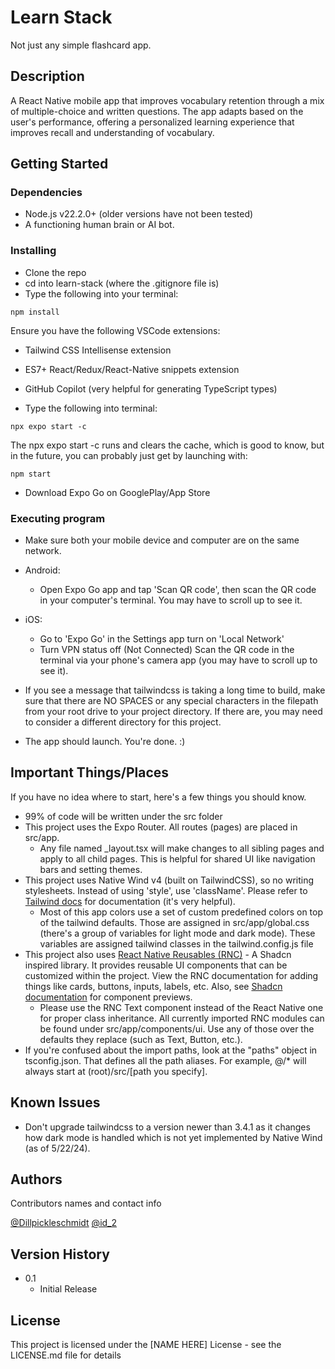 # Learn Stack

Not just any simple flashcard app.

## Description

A React Native mobile app that improves vocabulary retention through a mix of multiple-choice and written questions. The app adapts based on the user's performance, offering a personalized learning experience that improves recall and understanding of vocabulary.

## Getting Started

### Dependencies

- Node.js v22.2.0+ (older versions have not been tested)
- A functioning human brain or AI bot.

### Installing

- Clone the repo
- cd into learn-stack (where the .gitignore file is)
- Type the following into your terminal:

```
npm install
```

Ensure you have the following VSCode extensions:

- Tailwind CSS Intellisense extension
- ES7+ React/Redux/React-Native snippets extension
- GitHub Copilot (very helpful for generating TypeScript types)

- Type the following into terminal:

```
npx expo start -c
```

The npx expo start -c runs and clears the cache, which is good to know, but in the future, you can probably just get by launching with:

```
npm start
```

- Download Expo Go on GooglePlay/App Store

### Executing program

- Make sure both your mobile device and computer are on the same network.

- Android:

  - Open Expo Go app and tap 'Scan QR code', then scan the QR code in your computer's terminal. You may have to scroll up to see it.

- iOS:

  - Go to 'Expo Go' in the Settings app turn on 'Local Network'
  - Turn VPN status off (Not Connected)
    Scan the QR code in the terminal via your phone's camera app (you may have to scroll up to see it).

- If you see a message that tailwindcss is taking a long time to build, make sure that there are NO SPACES or any special characters in the filepath from your root drive to your project directory. If there are, you may need to consider a different directory for this project.

- The app should launch. You're done. :)

## Important Things/Places

If you have no idea where to start, here's a few things you should know.

- 99% of code will be written under the src folder
- This project uses the Expo Router. All routes (pages) are placed in src/app.
  - Any file named \_layout.tsx will make changes to all sibling pages and apply to all child pages. This is helpful for shared UI like navigation bars and setting themes.
- This project uses Native Wind v4 (built on TailwindCSS), so no writing stylesheets. Instead of using 'style', use 'className'. Please refer to [Tailwind docs](https://tailwindcss.com/docs) for documentation (it's very helpful).
  - Most of this app colors use a set of custom predefined colors on top of the tailwind defaults. Those are assigned in src/app/global.css (there's a group of variables for light mode and dark mode). These variables are assigned tailwind classes in the tailwind.config.js file
- This project also uses [React Native Reusables (RNC)](https://rnr-docs.vercel.app/getting-started/initial-setup/) - A Shadcn inspired library. It provides reusable UI components that can be customized within the project. View the RNC documentation for adding things like cards, buttons, inputs, labels, etc. Also, see [Shadcn documentation](https://ui.shadcn.com/docs/components/) for component previews.
  - Please use the RNC Text component instead of the React Native one for proper class inheritance. All currently imported RNC modules can be found under src/app/components/ui. Use any of those over the defaults they replace (such as Text, Button, etc.).
- If you're confused about the import paths, look at the "paths" object in tsconfig.json. That defines all the path aliases. For example, @/\* will always start at (root)/src/[path you specify].

## Known Issues

- Don't upgrade tailwindcss to a version newer than 3.4.1 as it changes how dark mode is handled which is not yet implemented by Native Wind (as of 5/22/24).

## Authors

Contributors names and contact info

[@Dillpickleschmidt](https://github.com/Dillpickleschmidt)
[@id_2]()

## Version History

- 0.1
  - Initial Release

## License

This project is licensed under the [NAME HERE] License - see the LICENSE.md file for details

<!-- ## Acknowledgments

Inspiration, code snippets, etc.

- [awesome-readme](https://github.com/matiassingers/awesome-readme)
- [PurpleBooth](https://gist.github.com/PurpleBooth/109311bb0361f32d87a2)
- [dbader](https://github.com/dbader/readme-template)
- [zenorocha](https://gist.github.com/zenorocha/4526327)
- [fvcproductions](https://gist.github.com/fvcproductions/1bfc2d4aecb01a834b46) -->
